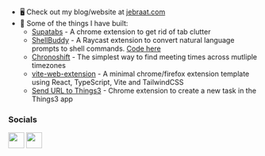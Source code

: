 * 🖥️ Check out my blog/website at [jebraat.com](https://jebraat.com)
* 🚀 Some of the things I have built:
   - [Supatabs](https://supatabs.com) - A chrome extension to get rid of tab clutter
   - [ShellBuddy](https://getshellbuddy.com) - A Raycast extension to convert natural language prompts to shell commands. [Code here](https://github.com/raycast/extensions/tree/main/extensions/shell-buddy)
   - [Chronoshift](https://chronoshift.io) - The simplest way to find meeting times across mutliple timezones
   - [vite-web-extension](https://github.com/JohnBra/vite-web-extension) - A minimal chrome/firefox extension template using React, TypeScript, Vite and TailwindCSS
   - [Send URL to Things3](https://github.com/JohnBra/url-to-things) - Chrome extension to create a new task in the Things3 app


### Socials

<a href="https://www.linkedin.com/in/jebraat" target="_blank" rel="noreferrer"><img src="https://raw.githubusercontent.com/danielcranney/readme-generator/main/public/icons/socials/linkedin.svg" width="32" height="32" /></a> <a href="https://www.twitter.com/jebraat" target="_blank" rel="noreferrer"><img src="https://raw.githubusercontent.com/danielcranney/readme-generator/main/public/icons/socials/twitter.svg" width="32" height="32" /></a>

